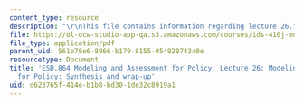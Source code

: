 ```yaml
---
content_type: resource
description: "\r\nThis file contains information regarding lecture 26."
file: https://ol-ocw-studio-app-qa.s3.amazonaws.com/courses/ids-410j-modeling-and-assessment-for-policy-spring-2013/d623765f414eb1b8bd301de32c8919a1_MITESD_864S13_lecture26.pdf
file_type: application/pdf
parent_uid: 561b78e6-8966-b179-8155-054920743a0e
resourcetype: Document
title: 'ESD.864 Modeling and Assessment for Policy: Lecture 26: Modeling and Assessment
  for Policy: Synthesis and wrap-up'
uid: d623765f-414e-b1b8-bd30-1de32c8919a1
---
```


